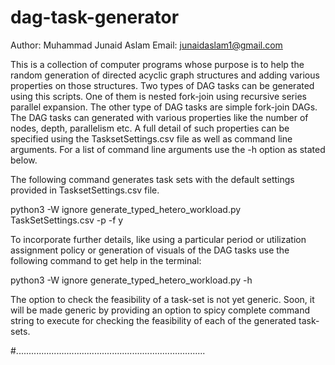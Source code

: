 # dag-task-generator
Author: Muhammad Junaid Aslam
Email: junaidaslam1@gmail.com

This is a collection of computer programs whose purpose is to help the random generation of directed acyclic graph structures and adding
various properties on those structures. Two types of DAG tasks can be generated using this scripts. One of them is nested fork-join using recursive series parallel expansion. The other type of DAG tasks are simple fork-join DAGs. The DAG tasks can generated with various properties like the number of nodes, depth, parallelism etc. A full detail of such properties can be specified using the TasksetSettings.csv file as well as command line arguments. For a list of command line arguments use the -h option as stated below.

The following command generates task sets with the default settings provided in TasksetSettings.csv file.

python3 -W ignore generate_typed_hetero_workload.py TaskSetSettings.csv -p -f y

To incorporate further details, like using a particular period or utilization assignment policy or generation of visuals of the DAG tasks
use the following command to get help in the terminal:

python3 -W ignore generate_typed_hetero_workload.py -h

The option to check the feasibility of a task-set is not yet generic. Soon, it will be made generic by providing an option to spicy complete command string to execute for checking the feasibility of each of the generated task-sets.

#...........................................................................


